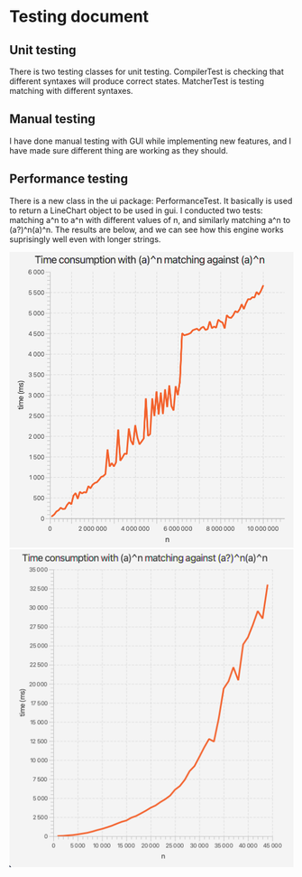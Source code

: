 # Testing document

## Unit testing

There is two testing classes for unit testing. 
CompilerTest is checking that different syntaxes will produce correct states. 
MatcherTest is testing matching with different syntaxes.

## Manual testing

I have done manual testing with GUI while implementing new features, and I have made sure different thing are working as they should.
 

## Performance testing

There is a new class in the ui package: PerformanceTest. It basically is used to return a LineChart object to be used in gui.
I conducted two tests: matching a^n to a^n with different values of n, and similarly matching a^n to (a?)^n(a)^n. 
The results are below, and we can see how this engine works suprisingly well even with longer strings.

![linechart](./resources/a.png)
![linechart](./resources/a%3Fa.png)
